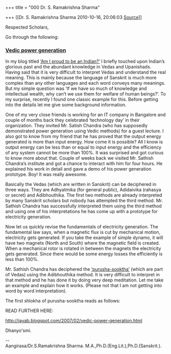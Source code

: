 +++
title = "000 Dr. S. Ramakrishna Sharma"

+++
[[Dr. S. Ramakrishna Sharma	2010-10-16, 20:06:03 [Source](https://groups.google.com/g/bvparishat/c/vqh2iyvsi6A)]]



Respected Scholars,  
  
Go through the following:  
  

### [Vedic power generation](http://jayab.blogspot.com/2007/02/vedic_power_generation.com)

In my blog titled [‘Am I proud to be an Indian?’](http://jayab.blogspot.com/2007/01/am-i-proud-to-be-indian.html) I briefly touched upon Indian’s glorious past and the abundant knowledge in Vedas and Upanishads. Having said that it is very difficult to interpret Vedas and understand the real meaning. This is mainly because the language of Sanskrit is much more complex than any other languages and each word conveys many meanings. But my simple question was ‘If we have so much of knowledge and intellectual wealth, why can’t we use them for welfare of human beings?’. To my surprise, recently I found one classic example for this. Before getting into the details let me give some background information.

  
One of my very close friends is working for an IT company in Bangalore and couple of months back they celebrated ‘technology day’ in their organization. They invited Mr. Satish Chandra (who has supposedly demonstrated power generation using Vedic methods) for a guest lecture. I also got to know from my friend that he has proved that the output energy generated is more than input energy. How come it is possible? All I know is output energy can be less than or equal to input energy and the efficiency of any system cannot be more than 100%. It was surprised and got curious to know more about that. Couple of weeks back we visited Mr. Sathish Chandra’s institute and got a chance to interact with him for four hours. He explained his work in detail and gave a demo of his power generation prototype. Boy! It was really awesome.

  
Basically the Vedas (which are written in Sanskrit) can be deciphered in three ways. They are Adhyatmika (for general public), Adidaivika (rahasya or secret) and Adibhouthika. The first two methods are already interpreted by many Sanskrit scholars but nobody has attempted the third method. Mr. Sathish Chandra has successfully interpreted them using the third method and using one of his interpretations he has come up with a prototype for electricity generation.

  
Now let us quickly revise the fundamentals of electricity generation. The fundamental law says, when a magnetic flux is cut by mechanical motion, electricity gets generated. If you take the example of simple dynamo, it will have two magnets (North and South) where the magnetic field is created. When a mechanical rotor is rotated in between the magnets the electricity gets generated. Since there would be some energy losses the efficiently is less than 100%.

  
Mr. Sathish Chandra has deciphered the [‘purusha-sooktha’](http://www.ramanuja.org/purusha/sukta-1.html) (which are part of Vedas) using the Adibhouthika method. It is very difficult to interpret in that method and he has done it by doing very deep meditation. Let me take an example and explain how it works. (Please not that I am not getting into word by word interpretation).

The first shlokha of purusha-sooktha reads as follows:

  

READ FURTHER HERE:

  

<http://jayab.blogspot.com/2007/02/vedic-power-generation.html>  
  
Dhanyo'smi.  
  
  
--  
Aangirasa/Dr.S.Ramakrishna Sharma. M.A.,Ph.D.(Eng.Lit.),Ph.D.(Sanskrit.).  

